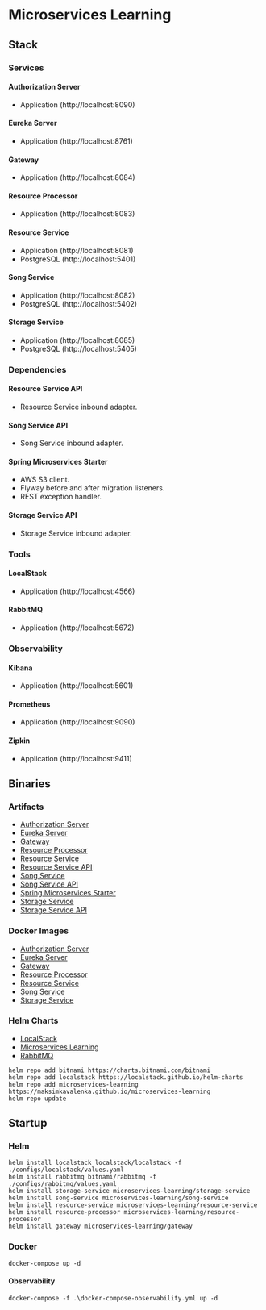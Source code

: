 # Microservices Learning

## Stack

### Services

#### Authorization Server
- Application (http://localhost:8090)

#### Eureka Server
- Application (http://localhost:8761)

#### Gateway
- Application (http://localhost:8084)

#### Resource Processor
- Application (http://localhost:8083)

#### Resource Service
- Application (http://localhost:8081)
- PostgreSQL (http://localhost:5401)

#### Song Service
- Application (http://localhost:8082)
- PostgreSQL (http://localhost:5402)

#### Storage Service
- Application (http://localhost:8085)
- PostgreSQL (http://localhost:5405)

### Dependencies

#### Resource Service API
- Resource Service inbound adapter.

#### Song Service API
- Song Service inbound adapter.

#### Spring Microservices Starter
- AWS S3 client.
- Flyway before and after migration listeners.
- REST exception handler.

#### Storage Service API
- Storage Service inbound adapter.

### Tools

#### LocalStack
- Application (http://localhost:4566)

#### RabbitMQ
- Application (http://localhost:5672)

### Observability

#### Kibana
- Application (http://localhost:5601)

#### Prometheus
- Application (http://localhost:9090)

#### Zipkin
- Application (http://localhost:9411)

## Binaries

### Artifacts
- [Authorization Server](https://github.com/MaksimKavalenka/microservices-learning/packages/2085600)
- [Eureka Server](https://github.com/MaksimKavalenka/microservices-learning/packages/2064895)
- [Gateway](https://github.com/MaksimKavalenka/microservices-learning/packages/2064892)
- [Resource Processor](https://github.com/MaksimKavalenka/microservices-learning/packages/2046204)
- [Resource Service](https://github.com/MaksimKavalenka/microservices-learning/packages/2043819)
- [Resource Service API](https://github.com/MaksimKavalenka/microservices-learning/packages/2046203)
- [Song Service](https://github.com/MaksimKavalenka/microservices-learning/packages/2043571)
- [Song Service API](https://github.com/MaksimKavalenka/microservices-learning/packages/2043572)
- [Spring Microservices Starter](https://github.com/MaksimKavalenka/microservices-learning/packages/2043488)
- [Storage Service](https://github.com/MaksimKavalenka/microservices-learning/packages/2073648)
- [Storage Service API](https://github.com/MaksimKavalenka/microservices-learning/packages/2073649)

### Docker Images
- [Authorization Server](https://hub.docker.com/r/maksimkavalenka/microservices-learning.authorization-server)
- [Eureka Server](https://hub.docker.com/r/maksimkavalenka/microservices-learning.eureka-server)
- [Gateway](https://hub.docker.com/r/maksimkavalenka/microservices-learning.gateway)
- [Resource Processor](https://hub.docker.com/r/maksimkavalenka/microservices-learning.resource-processor)
- [Resource Service](https://hub.docker.com/r/maksimkavalenka/microservices-learning.resource-service)
- [Song Service](https://hub.docker.com/r/maksimkavalenka/microservices-learning.song-service)
- [Storage Service](https://hub.docker.com/r/maksimkavalenka/microservices-learning.storage-service)

### Helm Charts

- [LocalStack](https://localstack.github.io/helm-charts)
- [Microservices Learning](https://maksimkavalenka.github.io/microservices-learning)
- [RabbitMQ](https://github.com/bitnami/charts/tree/main/bitnami/rabbitmq)
```
helm repo add bitnami https://charts.bitnami.com/bitnami
helm repo add localstack https://localstack.github.io/helm-charts
helm repo add microservices-learning https://maksimkavalenka.github.io/microservices-learning
helm repo update
```

## Startup

### Helm

```
helm install localstack localstack/localstack -f ./configs/localstack/values.yaml
helm install rabbitmq bitnami/rabbitmq -f ./configs/rabbitmq/values.yaml
helm install storage-service microservices-learning/storage-service
helm install song-service microservices-learning/song-service
helm install resource-service microservices-learning/resource-service
helm install resource-processor microservices-learning/resource-processor
helm install gateway microservices-learning/gateway
```

### Docker
```
docker-compose up -d
```

#### Observability
```
docker-compose -f .\docker-compose-observability.yml up -d
```
